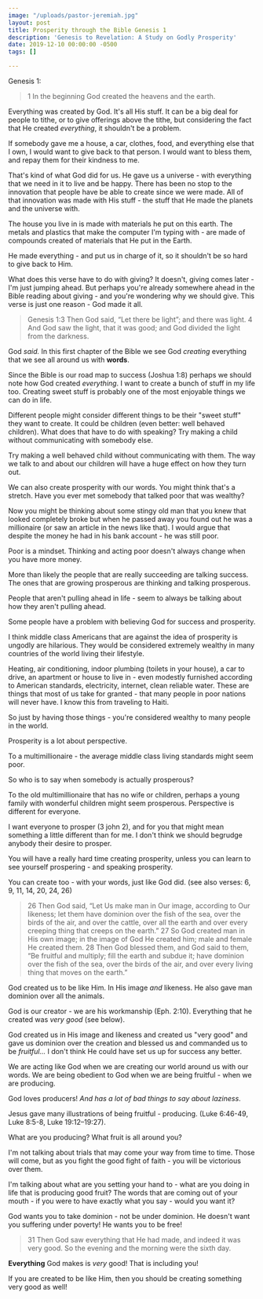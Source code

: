 ```yaml
---
image: "/uploads/pastor-jeremiah.jpg"
layout: post
title: Prosperity through the Bible Genesis 1
description: 'Genesis to Revelation: A Study on Godly Prosperity'
date: 2019-12-10 00:00:00 -0500
tags: []

---
```

Genesis 1:

> 1 In the beginning God created the heavens and the earth.

Everything was created by God. It's all His stuff. It can be a big deal for people to tithe, or to give offerings above the tithe, but considering the fact that He created _everything_, it shouldn't be a problem. 

If somebody gave me a house, a car, clothes, food, and everything else that I own, I would want to give back to that person. I would want to bless them, and repay them for their kindness to me.

That's kind of what God did for us. He gave us a universe - with everything that we need in it to live and be happy. There has been no stop to the innovation that people have be able to create since we were made. All of that innovation was made with His stuff - the stuff that He made the planets and the universe with.

The house you live in is made with materials he put on this earth. The metals and plastics that make the computer I'm typing with - are made of compounds created of materials that He put in the Earth.

He made everything - and put us in charge of it, so it shouldn't be so hard to give back to Him.

What does this verse have to do with giving? It doesn't, giving comes later - I'm just jumping ahead. But perhaps you're already somewhere ahead in the Bible reading about giving - and you're wondering why we should give. This verse is just one reason - God made it all.

> Genesis 1:3 Then God said, “Let there be light”; and there was light. 4 And God saw the light, that it was good; and God divided the light from the darkness.

God _said._ In this first chapter of the Bible we see God _creating_ everything that we see all around us with **words**.

Since the Bible is our road map to success (Joshua 1:8) perhaps we should note how God created _everything_. I want to create a bunch of stuff in my life too. Creating sweet stuff is probably one of the most enjoyable things we can do in life.

Different people might consider different things to be their "sweet stuff" they want to create. It could be children (even better: well behaved children). What does that have to do with speaking? Try making a child without communicating with somebody else.

Try making a well behaved child without communicating with them. The way we talk to and about our children will have a huge effect on how they turn out.

We can also create prosperity with our words. You might think that's a stretch. Have you ever met somebody that talked poor that was wealthy?

Now you might be thinking about some stingy old man that you knew that looked completely broke but when he passed away you found out he was a millionaire (or saw an article in the news like that). I would argue that despite the money he had in his bank account - he was still poor.

Poor is a mindset. Thinking and acting poor doesn't always change when you have more money.

More than likely the people that are really succeeding are talking success. The ones that are growing prosperous are thinking and talking prosperous.

People that aren't pulling ahead in life - seem to always be talking about how they aren't pulling ahead.

Some people have a problem with believing God for success and prosperity.

I think middle class Americans that are against the idea of prosperity is ungodly are hilarious. They would be considered extremely wealthy in many countries of the world living their lifestyle.

Heating, air conditioning, indoor plumbing (toilets in your house), a car to drive, an apartment or house to live in - even modestly furnished according to American standards, electricity, internet, clean reliable water. These are things that most of us take for granted - that many people in poor nations will never have. I know this from traveling to Haiti.

So just by having those things - you're considered wealthy to many people in the world.

Prosperity is a lot about perspective.

To a multimillionaire - the average middle class living standards might seem poor.

So who is to say when somebody is actually prosperous?

To the old multimillionaire that has no wife or children, perhaps a young family with wonderful children might seem prosperous. Perspective is different for everyone.

I want everyone to prosper (3 john 2), and for you that might mean something a little different than for me. I don't think we should begrudge anybody their desire to prosper.

You will have a really hard time creating prosperity, unless you can learn to see yourself prospering - and speaking prosperity.

You can create too - with your words, just like God did. (see also verses: 6, 9, 11, 14, 20, 24, 26)

> 26 Then God said, “Let Us make man in Our image, according to Our likeness; let them have dominion over the fish of the sea, over the birds of the air, and over the cattle, over all the earth and over every creeping thing that creeps on the earth.” 27 So God created man in His own image; in the image of God He created him; male and female He created them. 28 Then God blessed them, and God said to them, “Be fruitful and multiply; fill the earth and subdue it; have dominion over the fish of the sea, over the birds of the air, and over every living thing that moves on the earth.”

God created us to be like Him. In His image _and_ likeness. He also gave man dominion over all the animals.

God is our creator - we are his workmanship (Eph. 2:10). Everything that he created was _very good_ (see below).

God created us in His image and likeness and created us "very good" and gave us dominion over the creation and blessed us and commanded us to be _fruitful..._ I don't think He could have set us up for success any better.

We are acting like God when we are creating our world around us with our words. We are being obedient to God when we are being fruitful - when we are producing.

God loves producers! _And_ _has a lot of bad things to say about laziness_.

Jesus gave many illustrations of being fruitful - producing. (Luke 6:46-49, Luke 8:5-8, Luke 19:12–19:27).

What are you producing? What fruit is all around you?

I'm not talking about trials that may come your way from time to time. Those will come, but as you fight the good fight of faith - you will be victorious over them.

I'm talking about what are you setting your hand to - what are you doing in life that is producing good fruit? The words that are coming out of your mouth - if you were to have exactly what you say - would you want it?

God wants you to take dominion - not be under dominion. He doesn't want you suffering under poverty! He wants you to be free!

> 31 Then God saw everything that He had made, and indeed it was very good. So the evening and the morning were the sixth day.

**Everything** God makes is _very_ good! That is including you!

If you are created to be like Him, then you should be creating something very good as well!